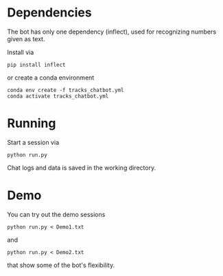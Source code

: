 # Dependencies
The bot has only one dependency (inflect), used for recognizing numbers given as text.

Install via
```
pip install inflect
```
or create a conda environment
```
conda env create -f tracks_chatbot.yml
conda activate tracks_chatbot.yml
```

# Running
Start a session via
```
python run.py
```

Chat logs and data is saved in the working directory.

# Demo
You can try out the demo sessions
```
python run.py < Demo1.txt
```
and
```
python run.py < Demo2.txt
```
that show some of the bot's flexibility.
